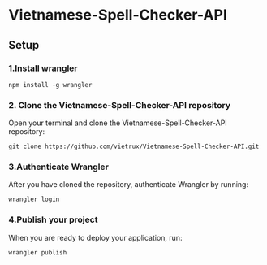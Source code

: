 #  Vietnamese-Spell-Checker-API

## Setup

### 1.Install wrangler

```
npm install -g wrangler
```
### 2. Clone the Vietnamese-Spell-Checker-API repository
Open your terminal and clone the Vietnamese-Spell-Checker-API repository: 
```
git clone https://github.com/vietrux/Vietnamese-Spell-Checker-API.git
```

### 3.Authenticate Wrangler
After you have cloned the repository, authenticate Wrangler by running: 
```
wrangler login
```

### 4.Publish your project
When you are ready to deploy your application, run:
```
wrangler publish
```